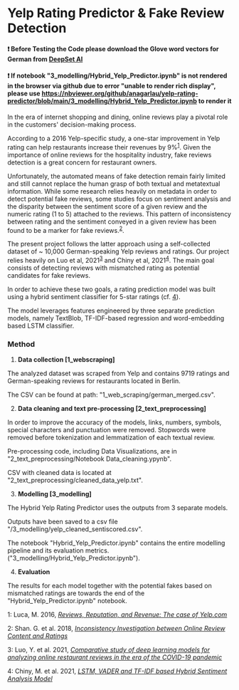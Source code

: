 # Yelp Rating Predictor & Fake Review Detection

 
#### ❗ Before Testing the Code please download the Glove word vectors for German from <a href="https://www.deepset.ai/german-word-embeddings">DeepSet AI</a> 


#### ❗ If notebook "3_modelling/Hybrid_Yelp_Predictor.ipynb" is not rendered in the browser via github due to error "unable to render rich display", please use https://nbviewer.org/github/anagarlau/yelp-rating-predictor/blob/main/3_modelling/Hybrid_Yelp_Predictor.ipynb to render it

In the era of internet shopping and dining, online reviews play a pivotal role in the customers' decision-making process.

According to a 2016 Yelp-specific study, a one-star improvement in Yelp rating can help restaurants increase their revenues by 9%<sup>[1](#myfootnote1)</sup>.
Given the importance of online reviews for the hospitality industry, fake reviews detection is a great concern for restaurant owners. 

Unfortunately, the automated means of fake detection remain fairly limited and still cannot replace the human grasp of both textual and metatextual information.
While some research relies heavily on metadata in order to detect potential fake reviews, some studies focus on sentiment analysis and the disparity between the sentiment score of a given review and  the numeric rating (1 to 5) attached to the reviews.
This pattern of inconsistency between rating and the sentiment conveyed in a given review has been found to be a marker for fake reviews.<sup>[2](#myfootnote3)</sup>.

The present project follows the latter approach using a self-collected dataset of ~ 10,000 German-speaking Yelp reviews and ratings.
Our project relies heavily on Luo et al, 2021<sup>[3](#myfootnote3)</sup> and Chiny et al, 2021<sup>[4](#myfootnote4)</sup>.
The main goal consists of detecting reviews with mismatched rating as potential candidates for fake reviews.
 

In order to achieve these two goals, a rating prediction model was built using a hybrid sentiment classifier for 5-star ratings (cf. [4](#myfootnote4)).

The model leverages features engineered by three separate prediction models, namely TextBlob, TF-IDF-based regression and word-embedding based LSTM classifier.

### Method 

1. <b> Data collection [1_webscraping] </b>

The analyzed dataset was scraped from Yelp and contains 9719 ratings and German-speaking reviews for restaurants located in Berlin.

The CSV can be found at path: "1_web_scraping/german_merged.csv".

2. <b> Data cleaning and text pre-processing [2_text_preprocessing] </b>

In order to improve the accuracy of the models, links, numbers, symbols, special characters and punctuation were removed.
Stopwords were removed before tokenization and lemmatization of each textual review.

Pre-processing code, including Data Visualizations, are in "2_text_preprocessing/Notebook Data_cleaning.ypynb".

CSV with cleaned data is located at "2_text_preprocessing/cleaned_data_yelp.txt".


3. <b> Modelling [3_modelling] </b>

The Hybrid Yelp Rating Predictor uses the outputs  from 3 separate models. 

Outputs have been saved to a csv file "/3_modelling/yelp_cleaned_sentiscored.csv". 

The notebook "Hybrid_Yelp_Predictor.ipynb" contains the entire modelling pipeline and its evaluation metrics.  ("3_modelling/Hybrid_Yelp_Predictor.ipynb").
 
4. <b> Evaluation </b>

The results for each model together with the potential fakes based on mismatched ratings are towards the end of the "Hybrid_Yelp_Predictor.ipynb" notebook.

<a name="myfootnote1">1</a>: Luca, M. 2016, <i> [Reviews, Reputation, and Revenue: The case of Yelp.com](https://www.hbs.edu/ris/Publication%20Files/12-016_a7e4a5a2-03f9-490d-b093-8f951238dba2.pdf) </i>

<a name="myfootnote2">2</a>: Shan. G. et al. 2018, <i> [Inconsistency Investigation between Online
Review Content and Ratings](https://par.nsf.gov/servlets/purl/10095442) </i>

<a name="myfootnote3">3</a>: Luo, Y. et al. 2021, <i> [Comparative study of deep learning models for analyzing online restaurant reviews in the era of the COVID-19 pandemic](https://www.sciencedirect.com/science/article/pii/S0278431920304011) </i>

<a name="myfootnote4">4</a>: Chiny, M. et al. 2021, <i> [LSTM, VADER and TF-IDF based Hybrid Sentiment Analysis Model](https://thesai.org/Publications/ViewPaper?Volume=12&Issue=7&Code=IJACSA&SerialNo=30) </i>
